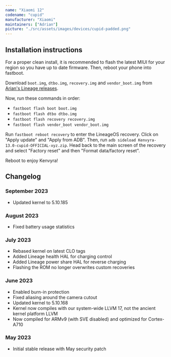 ```yaml
---
name: "Xiaomi 12"
codename: "cupid"
manufacturer: "Xiaomi"
maintainers: ["Adrian"]
picture: "./src/assets/images/devices/cupid-padded.png"
---
```


## Installation instructions

For a proper clean install, it is recommended to flash the latest MIUI for your region so you have up to date firmware. Then, reboot your phone into fastboot.

Download `boot.img`, `dtbo.img`, `recovery.img` and `vendor_boot.img` from [Arian's Lineage releases](https://github.com/arian-ota/ota/releases/tag/20.0-cupid-812c3096).

Now, run these commands in order:

-   `fastboot flash boot boot.img`
-   `fastboot flash dtbo dtbo.img`
-   `fastboot flash recovery recovery.img`
-   `fastboot flash vendor_boot vendor_boot.img`

Run `fastboot reboot recovery` to enter the LineageOS recovery. Click on "Apply update" and "Apply from ADB". Then, run `adb sideload Kenvyra-13.0-cupid-OFFICIAL-xyz.zip`. Head back to the main screen of the recovery and select "Factory reset" and then "Format data/factory reset".

Reboot to enjoy Kenvyra!

## Changelog

### September 2023

-   Updated kernel to 5.10.185

### August 2023

-   Fixed battery usage statistics

### July 2023

-   Rebased kernel on latest CLO tags
-   Added Lineage health HAL for charging control
-   Added Lineage power share HAL for reverse charging
-   Flashing the ROM no longer overwrites custom recoveries

### June 2023

-   Enabled burn-in protection
-   Fixed aliasing around the camera cutout
-   Updated kernel to 5.10.168
-   Kernel now compiles with our system-wide LLVM 17, not the ancient kernel platform LLVM
-   Now compiled for ARMv9 (with SVE disabled) and optimized for Cortex-A710

### May 2023

-   Initial stable release with May security patch
